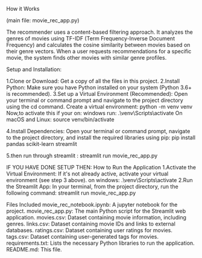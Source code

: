 How it Works

(main file: movie_rec_app.py)

The recommender uses a content-based filtering approach. It analyzes the genres of movies using TF-IDF (Term Frequency-Inverse Document Frequency) and calculates the cosine similarity between movies based on their genre vectors. When a user requests recommendations for a specific movie, the system finds other movies with similar genre profiles.


Setup and Installation:

1.Clone or Download: Get a copy of all the files in this project.
2.Install Python: Make sure you have Python installed on your system (Python 3.6+ is recommended).
3.Set up a Virtual Environment (Recommended):
    Open your terminal or command prompt and navigate to the project directory using the cd command.
    Create a virtual environment:
        python -m venv venv
    Now,to activate this if your on:
        windows run:
            .\venv\Scripts\activate
        On macOS and Linux:
            source venv/bin/activate

4.Install Dependencies: Open your terminal or command prompt, navigate to the project directory, and install the required libraries using pip:
         pip install pandas scikit-learn streamlit

5.then run through streamlit :
         streamlit run movie_rec_app.py




IF YOU HAVE DONE SETUP THEN:
How to Run the Application
1.Activate the Virtual Environment: If it's not already active, activate your virtual environment (see step 3 above).
    on windows:
        .\venv\Scripts\activate
2.Run the Streamlit App: In your terminal, from the project directory, run the following command:
        streamlit run movie_rec_app.py



Files Included
movie_rec_notebook.ipynb: A jupyter notebook for the project.
movie_rec_app.py: The main Python script for the Streamlit web application.
movies.csv: Dataset containing movie information, including genres.
links.csv: Dataset containing movie IDs and links to external databases.
ratings.csv: Dataset containing user ratings for movies.
tags.csv: Dataset containing user-generated tags for movies.
requirements.txt: Lists the necessary Python libraries to run the application.
README.md: This file.
